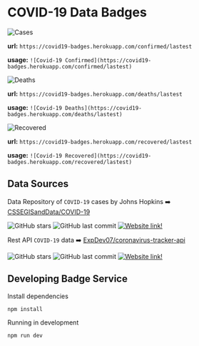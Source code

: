 # COVID-19 Data Badges

![Cases](https://covid19-badges.herokuapp.com/confirmed)

**url:** `https://covid19-badges.herokuapp.com/confirmed/lastest`

**usage:** `![Covid-19 Confirmed](https://covid19-badges.herokuapp.com/confirmed/lastest)`


![Deaths](https://covid19-badges.herokuapp.com/deaths)

**url:** `https://covid19-badges.herokuapp.com/deaths/lastest`

**usage:** `![Covid-19 Deaths](https://covid19-badges.herokuapp.com/deaths/lastest)`


![Recovered](https://covid19-badges.herokuapp.com/recovered)

**url:** `https://covid19-badges.herokuapp.com/recovered/lastest`

**usage:** `![Covid-19 Recovered](https://covid19-badges.herokuapp.com/recovered/lastest)`

## Data Sources

Data Repository of `COVID-19` cases by Johns Hopkins :arrow_right: [CSSEGISandData/COVID-19](https://github.com/CSSEGISandData/COVID-19)

![GitHub stars](https://img.shields.io/github/stars/CSSEGISandData/COVID-19)
![GitHub last commit](https://img.shields.io/github/last-commit/CSSEGISandData/COVID-19)
[![Website link!](https://img.shields.io/badge/website-link-1abc9c.svg)](https://systems.jhu.edu/research/public-health/ncov)

Rest API `COVID-19` data :arrow_right: [ExpDev07/coronavirus-tracker-api](https://github.com/ExpDev07/coronavirus-tracker-api)

![GitHub stars](https://img.shields.io/github/stars/ExpDev07/coronavirus-tracker-api)
![GitHub last commit](https://img.shields.io/github/last-commit/ExpDev07/coronavirus-tracker-api)
[![Website link!](https://img.shields.io/badge/website-link-1abc9c.svg)](https://nextstrain.org/ncov)


## Developing Badge Service

Install dependencies

```
npm install
```

Running in development

```
npm run dev
```
